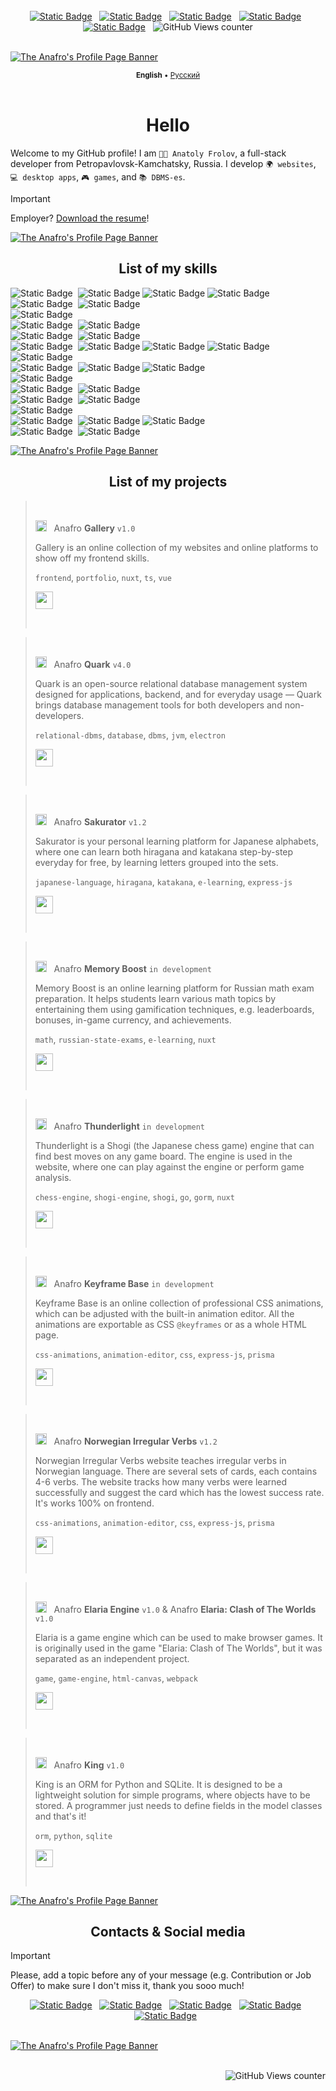 <!--
    ʕ•́ᴥ•̀ʔっ♡

    Hello there!
    I love to see you here exploring my README code!

    If you liked any of its content, feel free to inspire and use on your page!

    But may I ask you to follow me then? Just a click of a button!
-->

<br>

<!--
    This is the social media block 
    which is displayed all above the page!
-->
<div align="center">
    <a href="https://vk.com/anafro">
        <img alt="Static Badge" src="https://shields-io.translate.goog/badge/anafro-4C75A3?logo=vk"></a>
    &nbsp;
    <a href="mailto:contact@anafro.ru">
        <img alt="Static Badge" src="https://shields-io.translate.goog/badge/contact%40anafro.ru-black?logo=maildotru"></a>
    &nbsp;
    <a href="https://t.me/anafro_ru">
        <img alt="Static Badge" src="https://shields-io.translate.goog/badge/%40anafro__ru-26A5E4?logo=telegram"></a>
    &nbsp;
    <a href="https://discord.com/users/398742003556548618/">
        <img alt="Static Badge" src="https://shields-io.translate.goog/badge/anafro-7289da?logo=discord&logoColor=white"></a>
    &nbsp;
    <a href="https://anafro.ru/">
        <img alt="Static Badge" src="https://shields-io.translate.goog/badge/anafro.ru-305CD8?logo=instatus&logoColor=white"></a>
    &nbsp;
    <img alt="GitHub Views counter" src="https://komarev.com/ghpvc/?username=anafro">
</div>

<br />

<!--
    This is where the page begins!
-->
[![The Anafro's Profile Page Banner](https://raw.githubusercontent.com/anafro/anafro/main/Banners/Anafro-Readme-Banner.svg "Press the right mouse button and click 'Copy link address' to copy the URL to my GitHub page")](https://github.com/anafro)

<!--
    This is the language bar!
-->
<div align="center">
    <sub>
        <b>English</b> •
        <a href="https://example.com">Русский</a>
    </sub>
</div>

<br />

<h1 align="center">Hello</h1>

Welcome to my GitHub profile! I am `👨‍💻 Anatoly Frolov`, a full-stack developer from Petropavlovsk-Kamchatsky, Russia. I develop `🌍 websites`, `💻 desktop apps`, `🎮 games`, and `📚 DBMS-es`. 

> [!IMPORTANT]  
> Employer? <a href="https://example.com/" download>Download the resume</a>!

<!--
    This is the list of my skills and tools I use!
-->
[![The Anafro's Profile Page Banner](https://raw.githubusercontent.com/anafro/anafro/main/Banners/Anafro-Readme-Skills.svg "Press the right mouse button and click 'Copy link address' to copy the URL to my GitHub page")](https://github.com/anafro)

<h2 align="center">List of my skills</h2>

<div>
    <img alt="Static Badge" src="https://img.shields.io/badge/Java-305CD8?style=flat&logo=openjdk">&nbsp;
    <img alt="Static Badge" src="https://img.shields.io/badge/JavaFX-E8DA31?style=flat&logo=openjdk&logoColor=black">
    <img alt="Static Badge" src="https://img.shields.io/badge/Java%20Swing-E8DA31?style=flat&logo=openjdk&logoColor=black">
    <img alt="Static Badge" src="https://img.shields.io/badge/Maven-E8DA31?style=flat&logo=openjdk&logoColor=black">
    <br>
    <img alt="Static Badge" src="https://img.shields.io/badge/Kotlin-305CD8?style=flat&logo=kotlin&logoColor=white">&nbsp;
    <img alt="Static Badge" src="https://img.shields.io/badge/Gradle-E8DA31?style=flat&logo=gradle&logoColor=black">
    <br>
    <img alt="Static Badge" src="https://img.shields.io/badge/Python-305CD8?style=flat&logo=python&logoColor=white">&nbsp;
    <br>
    <img alt="Static Badge" src="https://img.shields.io/badge/PHP-305CD8?style=flat&logo=php&logoColor=white">&nbsp;
    <img alt="Static Badge" src="https://img.shields.io/badge/Laravel-E8DA31?style=flat&logo=laravel&logoColor=black">
    <br>
    <img alt="Static Badge" src="https://img.shields.io/badge/Go-305CD8?style=flat&logo=go&logoColor=white">&nbsp;
    <img alt="Static Badge" src="https://img.shields.io/badge/Gorm-E8DA31?style=flat&logo=go&logoColor=black">
    <br>
    <img alt="Static Badge" src="https://img.shields.io/badge/Node.js-305CD8?style=flat&logo=nodedotjs&logoColor=white">&nbsp;
    <img alt="Static Badge" src="https://img.shields.io/badge/Nuxt-E8DA31?style=flat&logo=nuxtdotjs&logoColor=black">
    <img alt="Static Badge" src="https://img.shields.io/badge/Express.js-E8DA31?style=flat&logo=express&logoColor=black">
    <img alt="Static Badge" src="https://img.shields.io/badge/Prisma-E8DA31?style=flat&logo=prisma&logoColor=black">
    <img alt="Static Badge" src="https://img.shields.io/badge/Vite-E8DA31?style=flat&logo=vite&logoColor=black">
    <br>
    <img alt="Static Badge" src="https://img.shields.io/badge/JavaScript-305CD8?style=flat&logo=javascript&logoColor=white">&nbsp;
    <img alt="Static Badge" src="https://img.shields.io/badge/Vue-E8DA31?style=flat&logo=vuedotjs&logoColor=black">
    <img alt="Static Badge" src="https://img.shields.io/badge/Pinia-E8DA31?style=flat&logo=vuedotjs&logoColor=black">
    <br>
    <img alt="Static Badge" src="https://img.shields.io/badge/TypeScript-305CD8?style=flat&logo=typescript&logoColor=white">&nbsp;
    <br>
    <img alt="Static Badge" src="https://img.shields.io/badge/HTML-305CD8?style=flat&logo=html5&logoColor=white">&nbsp;
    <img alt="Static Badge" src="https://img.shields.io/badge/Pug-E8DA31?style=flat&logo=pug&logoColor=black">
    <br>
    <img alt="Static Badge" src="https://img.shields.io/badge/CSS-305CD8?style=flat&logo=css3&logoColor=white">&nbsp;
    <img alt="Static Badge" src="https://img.shields.io/badge/Sass-E8DA31?style=flat&logo=sass&logoColor=black">
    <br>
    <img alt="Static Badge" src="https://img.shields.io/badge/Nginx-305CD8?style=flat&logo=nginx">&nbsp;
    <br>
    <img alt="Static Badge" src="https://img.shields.io/badge/Coding-8A32D6?style=flat&logoColor=white">&nbsp;
    <img alt="Static Badge" src="https://img.shields.io/badge/Visual Studio Code-AB73F4?style=flat&logo=visualstudiocode&logoColor=white">
    <img alt="Static Badge" src="https://img.shields.io/badge/JetBrains IntelliJ IDEA-AB73F4?style=flat&logo=intellijidea&logoColor=white">
    <br>
    <img alt="Static Badge" src="https://img.shields.io/badge/Designing-8A32D6?style=flat&logoColor=white">&nbsp;
    <img alt="Static Badge" src="https://img.shields.io/badge/Adobe Illustrator-AB73F4?style=flat&logo=adobeillustrator&logoColor=white">
    <br>
</div>

[![The Anafro's Profile Page Banner](https://raw.githubusercontent.com/anafro/anafro/main/Banners/Anafro-Readme-Projects.svg "Press the right mouse button and click 'Copy link address' to copy the URL to my GitHub page")](https://github.com/anafro)

<h2 align="center">List of my projects</h2>

> &nbsp;
>
> <img width="18" src="https://raw.githubusercontent.com/anafro/anafro/main/Logos/Gallery.svg"> &nbsp; Anafro **Gallery** `v1.0`
>
> Gallery is an online collection of my websites and online platforms to show off my frontend skills.
>
> `frontend`, `portfolio`, `nuxt`, `ts`, `vue`
>
> <a href="https://gallery.anafro.ru/"><img src="https://raw.githubusercontent.com/anafro/anafro/main/Buttons/Open-In-Browser.svg" height="28"></a>
>
> &nbsp;

> &nbsp;
> 
> <img width="18" src="https://raw.githubusercontent.com/anafro/anafro/main/Logos/Quark.svg"> &nbsp; Anafro **Quark** `v4.0`
> 
> Quark is an open-source relational database management system designed for applications, backend, and for everyday usage — Quark brings database management tools for both developers and non-developers.
>
> `relational-dbms`, `database`, `dbms`, `jvm`, `electron`
> 
> <a href="https://github.com/quark-database/"><img src="https://raw.githubusercontent.com/anafro/anafro/main/Buttons/Open-In-Browser.svg" height="28"></a>
> 
> &nbsp;

> &nbsp;
> 
> <img width="18" src="https://raw.githubusercontent.com/anafro/anafro/main/Logos/Sakurator.svg"> &nbsp; Anafro **Sakurator** `v1.2`
> 
> Sakurator is your personal learning platform for Japanese alphabets, where one can learn both hiragana and katakana step-by-step everyday for free, by learning letters grouped into the sets.
>
> `japanese-language`, `hiragana`, `katakana`, `e-learning`, `express-js`
> 
> <a href="https://sakurator.anafro.ru/"><img src="https://raw.githubusercontent.com/anafro/anafro/main/Buttons/Open-In-Browser.svg" height="28"></a>
> 
> &nbsp;

> &nbsp;
> 
> <img width="18" src="https://raw.githubusercontent.com/anafro/anafro/main/Logos/Memory-Boost.svg"> &nbsp; Anafro **Memory Boost** `in development`
> 
> Memory Boost is an online learning platform for Russian math exam preparation. It helps students learn various math topics by entertaining them using gamification techniques, e.g. leaderboards, bonuses, in-game currency, and achievements. 
>
> `math`, `russian-state-exams`, `e-learning`, `nuxt`
> 
> <a href="https://github.com/memory-boost/"><img src="https://raw.githubusercontent.com/anafro/anafro/main/Buttons/Open-In-Browser.svg" height="28"></a>
> 
> &nbsp;

> &nbsp;
> 
> <img width="18" src="https://raw.githubusercontent.com/anafro/anafro/main/Logos/Thunderlight.svg"> &nbsp; Anafro **Thunderlight** `in development`
> 
> Thunderlight is a Shogi (the Japanese chess game) engine that can find best moves on any game board. The engine is used in the website, where one can play against the engine or perform game analysis.
>
> `chess-engine`, `shogi-engine`, `shogi`, `go`, `gorm`, `nuxt`
> 
> <a href="https://github.com/thunderlight-shogi/"><img src="https://raw.githubusercontent.com/anafro/anafro/main/Buttons/Open-In-Browser.svg" height="28"></a>
> 
> &nbsp;

> &nbsp;
> 
> <img width="18" src="https://raw.githubusercontent.com/anafro/anafro/main/Logos/Keyframe-Base.svg"> &nbsp; Anafro **Keyframe Base** `in development`
> 
> Keyframe Base is an online collection of professional CSS animations, which can be adjusted with the built-in animation editor. All the animations are exportable as CSS `@keyframes` or as a whole HTML page. 
>
> `css-animations`, `animation-editor`, `css`, `express-js`, `prisma`
> 
> <a href="https://github.com/keyframe-base/"><img src="https://raw.githubusercontent.com/anafro/anafro/main/Buttons/Open-In-Browser.svg" height="28"></a>
> 
> &nbsp;

> &nbsp;
> 
> <img width="18" src="https://raw.githubusercontent.com/anafro/anafro/main/Logos/Norwegian-Irregular-Verbs.svg"> &nbsp; Anafro **Norwegian Irregular Verbs** `v1.2`
> 
> Norwegian Irregular Verbs website teaches irregular verbs in Norwegian language. There are several sets of cards, each contains 4-6 verbs. The website tracks how many verbs were learned successfully and suggest the card which has the lowest success rate. It's works 100% on frontend. 
>
> `css-animations`, `animation-editor`, `css`, `express-js`, `prisma`
> 
> <a href="https://github.com/norwegian-irregular-verbs/"><img src="https://raw.githubusercontent.com/anafro/anafro/main/Buttons/Open-In-Browser.svg" height="28"></a>
> 
> &nbsp;

> &nbsp;
> 
> <img width="18" src="https://raw.githubusercontent.com/anafro/anafro/main/Logos/Elaria-Clash-Of-The-Worlds.png"> &nbsp; Anafro **Elaria Engine** `v1.0` & Anafro **Elaria: Clash of The Worlds** `v1.0`
> 
> Elaria is a game engine which can be used to make browser games. It is originally used in the game "Elaria: Clash of The Worlds", but it was separated as an independent project.
>
> `game`, `game-engine`, `html-canvas`, `webpack`
> 
> <a href="https://github.com/elaria-clash-of-the-worlds/"><img src="https://raw.githubusercontent.com/anafro/anafro/main/Buttons/Open-In-Browser.svg" height="28"></a>
> 
> &nbsp;

> &nbsp;
> 
> <img width="18" src="https://raw.githubusercontent.com/anafro/anafro/main/Logos/King.svg"> &nbsp; Anafro **King** `v1.0`
> 
> King is an ORM for Python and SQLite. It is designed to be a lightweight solution for simple programs, where objects have to be stored. A programmer just needs to define fields in the model classes and that's it!
>
> `orm`, `python`, `sqlite`
> 
> <a href="https://github.com/king-orm/"><img src="https://raw.githubusercontent.com/anafro/anafro/main/Buttons/Open-In-Browser.svg" height="28"></a>
> 
> &nbsp;

[![The Anafro's Profile Page Banner](https://raw.githubusercontent.com/anafro/anafro/main/Banners/Anafro-Readme-Contacts.svg "Press the right mouse button and click 'Copy link address' to copy the URL to my GitHub page")](https://github.com/anafro)

<h2 align="center">Contacts & Social media</h2>

> [!IMPORTANT]
> Please, add a topic before any of your message (e.g. Contribution or Job Offer) to make sure I don't miss it, thank you sooo much!

<div align="center">
    <a href="https://vk.com/anafro">
        <img alt="Static Badge" src="https://shields-io.translate.goog/badge/anafro-4C75A3?logo=vk"></a>
    &nbsp;
    <a href="mailto:contact@anafro.ru">
        <img alt="Static Badge" src="https://shields-io.translate.goog/badge/contact%40anafro.ru-black?logo=maildotru"></a>
    &nbsp;
    <a href="https://t.me/anafro_ru">
        <img alt="Static Badge" src="https://shields-io.translate.goog/badge/%40anafro__ru-26A5E4?logo=telegram"></a>
    &nbsp;
    <a href="https://discord.com/users/398742003556548618/">
        <img alt="Static Badge" src="https://shields-io.translate.goog/badge/anafro-7289da?logo=discord&logoColor=white"></a>
    &nbsp;
    <a href="https://t.me/anafro_ru">
        <img alt="Static Badge" src="https://shields-io.translate.goog/badge/anafro.ru-305CD8?logo=instatus&logoColor=white"></a>
    &nbsp;
</div>

<br />

[![The Anafro's Profile Page Banner](https://raw.githubusercontent.com/anafro/anafro/main/Banners/Anafro-Readme-Thanks.svg "Press the right mouse button and click 'Copy link address' to copy the URL to my GitHub page")](https://github.com/anafro)

<br />

<div align="right">
    <img alt="GitHub Views counter" src="https://komarev.com/ghpvc/?username=anafro">
</div>